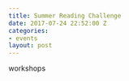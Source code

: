 ```yaml
---
title: Summer Reading Challenge
date: 2017-07-24 22:52:00 Z
categories:
- events
layout: post
---
```


workshops